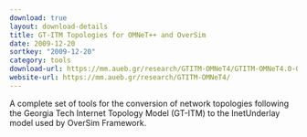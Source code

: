 ```yaml
---
download: true
layout: download-details
title: GT-ITM Topologies for OMNeT++ and OverSim
date: 2009-12-20
sortkey: "2009-12-20"
category: tools
download-url: https://mm.aueb.gr/research/GTITM-OMNeT4/GTITM-OMNeT4.0-OverSim-MMlab.tar.gz
website-url: https://mm.aueb.gr/research/GTITM-OMNeT4/
---
```


A complete set of tools for the conversion of network topologies following the
Georgia Tech Internet Topology Model (GT-ITM) to the InetUnderlay model used by
OverSim Framework.

